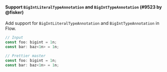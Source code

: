 #### Support `BigIntLiteralTypeAnnotation` and `BigIntTypeAnnotation` (#9523 by @fisker)

Add support for `BigIntLiteralTypeAnnotation` and `BigIntTypeAnnotation` in Flow.

<!-- prettier-ignore -->
```jsx
// Input
const foo: bigint = 1n;
const bar: baz<1n> = 1n;

// Prettier master
const foo: bigint = 1n;
const bar: baz<1n> = 1n;
```

